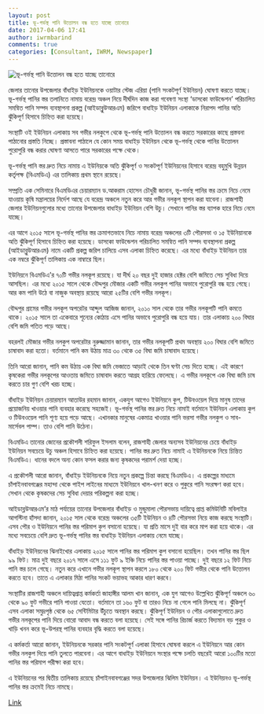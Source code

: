 ```yaml
---
layout: post
title: ভূ-গর্ভস্থ পানি উত্তোলন বন্ধ হতে যাচ্ছে তানোরে
date: 2017-04-06 17:41
author: iwrmbarind
comments: true
categories: [Consultant, IWRM, Newspaper]
---
```

<img class="img-responsive" title="ভূ-গর্ভস্থ পানি উত্তোলন বন্ধ হতে যাচ্ছে তানোরে" src="http://www.sonalinews.com/multimedia/contentImg/2017February/rajsahi2-20170210172935.jpg" alt="ভূ-গর্ভস্থ পানি উত্তোলন বন্ধ হতে যাচ্ছে তানোরে" />

জেলার তানোর উপজেলার বাঁধাইড় ইউনিয়নকে ওয়াটার স্টেজ এরিয়া (পানি সংকটপূর্ণ ইউনিয়ন) ঘোষণা করতে যাচ্ছে। ভূ-গর্ভস্থ পানির স্তর তলানিতে নামায় বরেন্দ্র অঞ্চল নিয়ে দীর্ঘদিন কাজ করা গবেষণা সংস্থা ‘ডাসকো ফাউন্ডেশন’ পরিচালিত সমন্বিত পানি সম্পদ ব্যবস্থাপনা প্রকল্প (আইডাব্লুউআরএম) জরিপে বাধাইড় ইউনিয়ন এলাকাকে নিরাপদ পানির অতি ঝুঁকিপূর্ণ হিসাবে চিহ্নিত করা হয়েছে।

সংস্থাটি ওই ইউনিয়ন এলাকায় সব গভীর নলকুপে থেকে ভূ-গর্ভস্থ পানি উত্তোলন বন্ধ করতে সরকারের কাছে প্রস্তবনা পাঠানোর প্রস্ততি নিচ্ছে। প্রস্তাবনা পাঠালে যে কোন সময় বাধাইড় ইউনিয়ন থেকে ভূ-গর্ভস্থ থেকে পানির উত্তোলন পুরোপুরি বন্ধ করার ঘোষণা আসতে পারে সরকারের পক্ষে থেকে।

ভূ-গর্ভস্থ পানি স্তর দ্রুত নিচে নামায় এ ইউনিয়কে অতি ঝুঁকিপূর্ণ ও সংকটপূর্ণ ইউনিয়নের হিসাবে বরেন্দ্র বহুমুখি উন্নয়ন কর্তৃপক্ষ (বিএমডিএ) এর তালিকায় প্রথম স্থানে রয়েছে।

সম্প্রতি এক সেমিনারে বিএমডিএর চেয়ারম্যান ড.আকরাম হোসেন চৌধুরী জানান, ভূ-গর্ভস্থ পানির স্তর ক্রমে নিচে নেমে যাওয়ায় কৃষি মন্ত্রালয়ের নির্দেশ আছে যে বরেন্দ্র অঞ্চলে নতুন করে আর গভীর নলকূপ স্থাপন করা যাবেনা। রাজশাহী জেলার ইউনিয়নগুলোর মধ্যে তানোর উপজেলার বাধাইড় ইউনিয়ন বেশি উচু। সেখানে পানির স্তর ব্যাপক হারে নিচে নেমে যাচ্ছে।

এর আগে ২০১৫ সালে ভূ-গর্ভস্থ পানির স্তর ক্রমাগতভাবে নিচে নামায় বরেন্দ্র অঞ্চলের ৩টি পৌরসভা ও ১৫ ইউনিয়ানকে অতি ঝুঁকিপূর্ণ হিসাবে চিহ্নিত করা হয়েছে। ডাসকো ফাউন্ডেশন পরিচালিত সমন্বিত পানি সম্পদ ব্যবস্থাপনা প্রকল্প (আইডাব্লুউআরএম) নামে একটি প্রকল্প জরিপ চালিয়ে এসব এলাকা চিহ্নিত করেছে। এর মধ্যে বাঁধাইড় ইউনিয়ন তার এক নম্বরে ঝুঁকিপূর্ণ তালিকায় এক নাম্বারে ছিল।

ইউনিয়নে বিএমডিএ’র ৭০টি গভীর নলকূপ রয়েছে। যা দীর্ঘ ২০ বছর দুই হাজার হেক্টর বেশি জমিতে সেচ সুবিধা দিয়ে আসছিল। এর মধ্যে ২০১৫ সালে থেকে বৌদ্দপুর মৌজার একটি গভীর নলকুপ পানির অভাবে পুরোপুরি বন্ধ হয়ে গেছে। আর কম পানি উঠে বা নাজুক অবস্থায় রয়েছে আরো ২৫টির বেশি গভীর নলকূপ।

বৌদ্দপুর গ্রামের গভীর নলকূপ অপরেটর আব্দুল আজিজ জানান, ২০১০ সাল থেকে তার গভীর নলকূপটি পানি কমতে থাকে। ২০১৫ সালে তা একেবারে শূন্যের কোঠায় এসে পানির অভাবে পুরোপুরি বন্ধ হয়ে যায়। তার এলাকায় ২০০ বিঘার বেশি জমি পতিত পড়ে আছে।

বহরলই মৌজার গভীর নলকুপ অপরেটার নুরুজ্জামান জানান, তার গভীর নলকূপটি প্রথম অবস্থায় ২০০ বিঘার বেশি জমিতে চাষাবাদ করা হতো। বর্তমানে পানি কম উঠায় মাত্র ৩০ থেকে ৩৫ বিঘা জমি চাষাবাদ হয়েছে।

তিনি আরো জানান, পানি কম উঠায় এক বিঘা জমি ভেজাতে আড়াই থেকে তিন ঘণ্টা সেচ দিতে হচ্ছে। এই কারণে কৃষকেরা গভীর নলকূপের আওতায় জমিতে চাষাবাদ করতে আগ্রহ হারিয়ে ফেলেছে। এ গভীর নলকূপে এক বিঘা জমি চাষ করতে চার গুণ বেশি খরচ হচ্ছে।

বাঁধাইড় ইউনিয়ন চেয়ারম্যান আতাউর রহমান জানান, একযুগ আগেও ইউনিয়নে কুপ, টিউবওয়েল দিয়ে মানুষ তাদের প্রয়োজনিয় খাওয়ার পানি ব্যবহার করেছে সহজেই। ভূ-গর্ভস্থ পানির স্তর দ্রুত নিচে নামাই বর্তমানে ইউনিয়ন এলাকায় কুপ ও টিউবওয়েল পানি শূণ্য হয়ে পড়ে আছে। এখানকার মানুষের একমাত্র খাওয়ার পানি ভরসা গভীর নলকুপ ও সাব-মার্সেবল পাম্প। তাও বেশি পানি উঠেনা।

বিএমডিএ তানোর জোনের প্রকৌশলী শরিফুল ইসলাম বলেন, রাজশাহী জেলার অন্যসব ইউনিয়নের চেয়ে বাঁধাইড় ইউনিয়ন সবচেয়ে উচু অঞ্চল হিসাবে চিহ্নিত করা হয়েছে। পানির স্তর দ্রুত নিচে নামাই এ ইউনিয়নকে নিয়ে চিন্তিত বিএমডিএ। ধানের বদলে অন্য কোন ফসল করার জন্য কৃষকদের পরামর্শ দেয়া হচ্ছে।

এ প্রকৌশলী আরো জানান, বাঁধাইড় ইউনিয়নকে নিয়ে নতুন প্রকল্পে চিন্তা করছে বিএমডিএ। এ প্রকল্পের মাধ্যমে চাঁপাইনবাবগঞ্জের মহান্দা থেকে পাইপ লাইনের মাধ্যমে ইউনিয়নে খাল-খনণ করে ও পুকুরে পানি সংরক্ষণ করা হবে। সেখান থেকে কৃষকদের সেচ সুবিধা দেয়ার পরিকল্পনা করা হচ্ছে।

আইডাব্লউআরএম’র মাঠ পর্যায়ের তানোর উপজেলার বাঁধাইড় ও মুন্ডুমালা পৌরসভায় দায়িত্বে প্রাপ্ত কমিউনিটি মবিলাইর আগস্টিনা হাঁসদা জানান, ২০১৫ সাল থেকে বরেন্দ্র অঞ্চলের ৩৫টি ইউনিয়ন ও ৪টি পৌরসভা নিয়ে কাজ করছে সংস্থাটি। এসব পৌর ও ইউনিয়নে পানির স্তর পরিমাপ কুপ বসানো হয়েছে। যা প্রতি মাসে দুই বার করে মাপ করা হয়ে থাকে। এর মধ্যে সবচেয়ে বেশি দ্রুত ভূ-গর্ভস্থ পানির স্তর বাধাইড় ইউনিয়ন এলাকায় নেমে যাচ্ছে।

বাঁধাইড় ইউনিয়নের ঝিনাইখোর এলাকায় ২০১৫ সালে পানির স্তর পরিমাপ কুপ বসানো হয়েছিল। তখন পানির স্তর ছিল ৯৯ ফিট। মাত্র দুই বছরে ২০১৭ সালে এসে ১১১ ফুট ৯ ইঞ্চি নিচে পানির স্তর পাওয়া পাচ্ছে। দুই বছরে ১২ ফিট নিচে পানি স্তর চলে গেছে। নতুন করে এখানে গভীর নলকূপ স্থাপন করলে ১৮০ থেকে ২০০ ফিট গভীর থেকে পানি উত্তোলন করতে হবে। তাতে এ এলাকার মিঠা পানির সংকট ভয়াভহ আকার ধারণ করবে।

সংস্থাটির রাজশাহী অঞ্চলে দায়িত্বপ্রাপ্ত কর্মকর্তা জাহাঙ্গীর আলম খান জানান, এক যুগ আগেও উল্লেখিত ঝুঁকিপূর্ণ অঞ্চলে ৬০ থেকে ৯০ ফুট গভীরে পানি পাওয়া যেতো। বর্তমানে তা ১৬০ ফুট বা তারও নিচে না গেলে পানি মিলছে না। ঝুঁকিপূর্ণ এসব এলাকা সমুদ্রপৃষ্ঠ থেকে ৬৫ সেন্টিমিটার উঁচুতে অবস্থান করছে। ঝুঁকিপূর্ণ ইউনিয়ন ও পৌর এলাকাগুলোতে দ্রুত গভীর নলকূপের পানি দিয়ে বোরো আবাদ বন্ধ করতে বলা হয়েছে। সেই সঙ্গে পানির রিচার্জ করতে বিদ্যমান বড় পুকুর ও খাড়ি খনন করে ভূ-উপরস্থ পানির ব্যবহার বৃদ্ধি করতে বলা হয়েছে।

এ কর্মকর্তা আরো জানান, ইউনিয়নকে সরকার পানি সংকটপূর্ণ এলাকা হিসাবে ঘোষনা করলে এ ইউনিয়নে আর কোন গভীর নলকুপ দিয়ে পানি তুলতে পারবেনা। এর আগে বাধাইড় ইউনিয়নে সংস্থার পক্ষে চলতি বছরেই আরো ১০০টির মতো পানির স্তর পরিমাপ পরীক্ষা করা হবে।

এ ইউনিয়নের পর দ্বিতীয় তালিকায় রয়েছে চাঁপাইনবাবগঞ্জের সদর উপজেলার ঝিলিম ইউনিয়ন। এ ইউনিয়নও ভূ-গর্ভস্থ পানির স্তর ক্রমেই নিচে নামছে।

<a href="http://www.sonalinews.com/%E0%A6%AD%E0%A7%82-%E0%A6%97%E0%A6%B0%E0%A7%8D%E0%A6%AD%E0%A6%B8%E0%A7%8D%E0%A6%A5-%E0%A6%AA%E0%A6%BE%E0%A6%A8%E0%A6%BF-%E0%A6%89%E0%A6%A4%E0%A7%8D%E0%A6%A4%E0%A7%8B%E0%A6%B2%E0%A6%A8-%E0%A6%AC%E0%A6%A8%E0%A7%8D%E0%A6%A7-%E0%A6%B9%E0%A6%A4%E0%A7%87-%E0%A6%AF%E0%A6%BE%E0%A6%9A%E0%A7%8D%E0%A6%9B%E0%A7%87-%E0%A6%A4%E0%A6%BE%E0%A6%A8%E0%A7%8B%E0%A6%B0%E0%A7%87/32459" target="_blank">Link</a>
